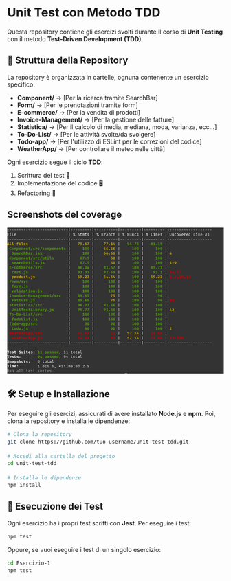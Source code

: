 # Unit Test con Metodo TDD

Questa repository contiene gli esercizi svolti durante il corso di **Unit Testing** con il metodo **Test-Driven Development (TDD)**.

## 📁 Struttura della Repository
La repository è organizzata in cartelle, ognuna contenente un esercizio specifico:

- **Component/** → [Per la ricerca tramite SearchBar]
- **Form/** → [Per le prenotazioni tramite form]
- **E-commerce/** → [Per la vendita di prodotti]
- **Invoice-Management/** → [Per la gestione delle fatture]
- **Statistica/** → [Per il calcolo di media, mediana, moda, varianza, ecc...]
- **To-Do-List/** → [Per le attività svolte/da svolgere]
- **Todo-app/** → [Per l'utilizzo di ESLint per le correzioni del codice]
- **WeatherApp/** → [Per controllare il meteo nelle città]

Ogni esercizio segue il ciclo **TDD**:
1. Scrittura del test 🧪
2. Implementazione del codice 🖥️
3. Refactoring 🔄

## Screenshots del coverage

![Screenshot del risultato del coverage](./images/Coverage.png)

## 🛠️ Setup e Installazione
Per eseguire gli esercizi, assicurati di avere installato **Node.js** e **npm**. Poi, clona la repository e installa le dipendenze:

```bash
# Clona la repository
git clone https://github.com/tuo-username/unit-test-tdd.git

# Accedi alla cartella del progetto
cd unit-test-tdd

# Installa le dipendenze
npm install
```

## 🚀 Esecuzione dei Test
Ogni esercizio ha i propri test scritti con **Jest**. Per eseguire i test:

```bash
npm test
```

Oppure, se vuoi eseguire i test di un singolo esercizio:

```bash
cd Esercizio-1
npm test
```

